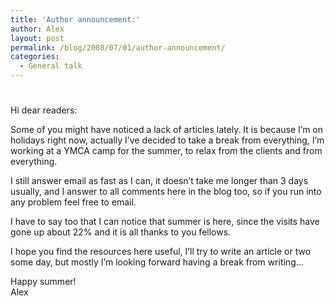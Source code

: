 ```yaml
---
title: 'Author announcement:'
author: Alex
layout: post
permalink: /blog/2008/07/01/author-announcement/
categories:
  - General talk
---
```

# 

Hi dear readers:

Some of you might have noticed a lack of articles lately. It is because I’m on holidays right now, actually I’ve decided to take a break from everything, I’m working at a YMCA camp for the summer, to relax from the clients and from everything.

I still answer email as fast as I can, it doesn’t take me longer than 3 days usually, and I answer to all comments here in the blog too, so if you run into any problem feel free to email.

I have to say too that I can notice that summer is here, since the visits have gone up about 22% and it is all thanks to you fellows.

I hope you find the resources here useful, I’ll try to write an article or two some day, but mostly I’m looking forward having a break from writing…

Happy summer!  
Alex